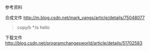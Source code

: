 参考资料

合成文件
http://m.blog.csdn.net/mark_yangs/article/details/75048077
>copy/b *.ts hello

下载文件
http://blog.csdn.net/programchangesworld/article/details/51702583